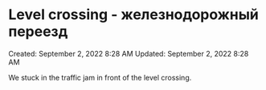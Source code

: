 # Level crossing - железнодорожный переезд

Created: September 2, 2022 8:28 AM
Updated: September 2, 2022 8:28 AM

We stuck in the traffic jam in front of the level crossing.